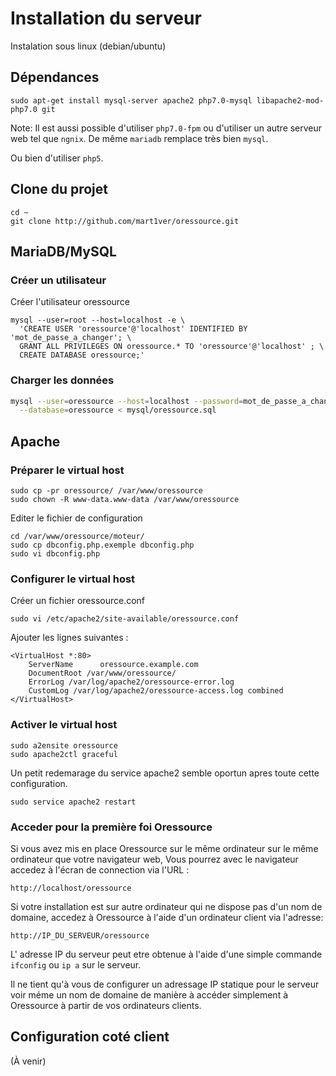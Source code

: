 # Installation du serveur

Instalation sous linux (debian/ubuntu)

## Dépendances

```shell
sudo apt-get install mysql-server apache2 php7.0-mysql libapache2-mod-php7.0 git
```

Note: Il est aussi possible d'utiliser `php7.0-fpm` ou d'utiliser un autre serveur web tel que `ngnix`. De même `mariadb` remplace très bien `mysql`.

Ou bien d'utiliser `php5`.

## Clone du projet

```shell
cd ~
git clone http://github.com/mart1ver/oressource.git
```

## MariaDB/MySQL

### Créer un utilisateur

Créer l'utilisateur oressource

```shell
mysql --user=root --host=localhost -e \
  'CREATE USER 'oressource'@'localhost' IDENTIFIED BY 'mot_de_passe_a_changer'; \
  GRANT ALL PRIVILEGES ON oressource.* TO 'oressource'@'localhost' ; \
  CREATE DATABASE oressource;'
```

### Charger les données

```bash
mysql --user=oressource --host=localhost --password=mot_de_passe_a_changer \
  --database=oressource < mysql/oressource.sql
```

## Apache

### Préparer le virtual host

```shell
sudo cp -pr oressource/ /var/www/oressource
sudo chown -R www-data.www-data /var/www/oressource
```

Editer le fichier de configuration

```shell
cd /var/www/oressource/moteur/
sudo cp dbconfig.php.exemple dbconfig.php
sudo vi dbconfig.php
```

### Configurer le virtual host

Créer un fichier oressource.conf

`sudo vi /etc/apache2/site-available/oressource.conf`

Ajouter les lignes suivantes :

```
<VirtualHost *:80>
    ServerName      oressource.example.com
    DocumentRoot /var/www/oressource/
    ErrorLog /var/log/apache2/oressource-error.log
    CustomLog /var/log/apache2/oressource-access.log combined
</VirtualHost>
```

### Activer le virtual host

```shell
sudo a2ensite oressource
sudo apache2ctl graceful
```

Un petit redemarage du service apache2 semble oportun apres toute cette configuration.

```shell
sudo service apache2 restart
```

### Acceder pour la première foi Oressource

Si vous avez mis en place Oressource sur le même ordinateur sur le même ordinateur que votre navigateur web, Vous pourrez avec le navigateur accedez à l'écran de connection via l'URL :

```
http://localhost/oressource
```

Si votre installation est sur autre ordinateur qui ne dispose pas d'un nom de domaine, accedez à Oressource à l'aide d'un ordinateur client via l'adresse:

```
http://IP_DU_SERVEUR/oressource
```

L' adresse IP du serveur peut etre obtenue à l'aide d'une simple commande `ifconfig` ou `ip a` sur le serveur.

Il ne tient qu'à vous de configurer un adressage IP statique pour le serveur voir méme un nom de domaine de manière à accéder simplement à Oressource à partir de vos ordinateurs clients.

## Configuration coté client

(À venir)
